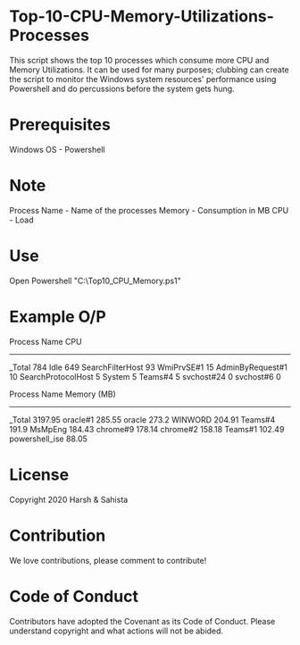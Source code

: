 # Top-10-CPU-Memory-Utilizations-Processes

This script shows the top 10 processes which consume more CPU and Memory Utilizations. It can be used for many purposes; clubbing can create the script to monitor the Windows system resources' performance using Powershell and do percussions before the system gets hung.

# Prerequisites

Windows OS - Powershell

# Note
  
Process Name - Name of the processes
Memory - Consumption in MB
CPU - Load

# Use

Open Powershell
"C:\Top10_CPU_Memory.ps1"

# Example O/P

Process Name       CPU
------------       ---
_Total             784
Idle               649
SearchFilterHost    93
WmiPrvSE#1          15
AdminByRequest#1    10
SearchProtocolHost   5
System               5
Teams#4              5
svchost#24           0
svchost#6            0



Process Name   Memory (MB)
------------   -----------
_Total             3197.95
oracle#1            285.55
oracle               273.2
WINWORD             204.91
Teams#4              191.9
MsMpEng             184.43
chrome#9            178.14
chrome#2            158.18
Teams#1             102.49
powershell_ise       88.05

# License

Copyright 2020 Harsh & Sahista

# Contribution

We love contributions, please comment to contribute!

# Code of Conduct

Contributors have adopted the Covenant as its Code of Conduct. Please understand copyright and what actions will not be abided.

